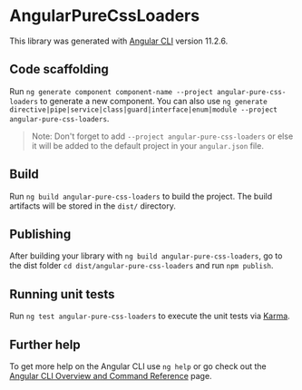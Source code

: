 # AngularPureCssLoaders

This library was generated with [Angular CLI](https://github.com/angular/angular-cli) version 11.2.6.

## Code scaffolding

Run `ng generate component component-name --project angular-pure-css-loaders` to generate a new component. You can also use `ng generate directive|pipe|service|class|guard|interface|enum|module --project angular-pure-css-loaders`.

> Note: Don't forget to add `--project angular-pure-css-loaders` or else it will be added to the default project in your `angular.json` file.

## Build

Run `ng build angular-pure-css-loaders` to build the project. The build artifacts will be stored in the `dist/` directory.

## Publishing

After building your library with `ng build angular-pure-css-loaders`, go to the dist folder `cd dist/angular-pure-css-loaders` and run `npm publish`.

## Running unit tests

Run `ng test angular-pure-css-loaders` to execute the unit tests via [Karma](https://karma-runner.github.io).

## Further help

To get more help on the Angular CLI use `ng help` or go check out the [Angular CLI Overview and Command Reference](https://angular.io/cli) page.
